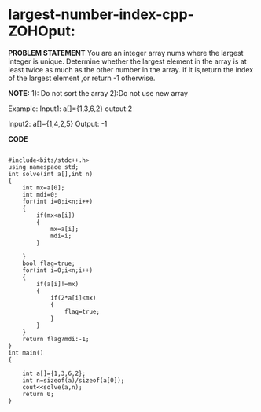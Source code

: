 # largest-number-index-cpp-ZOHOput:

**PROBLEM STATEMENT**
You are an integer array nums where the largest integer is unique.
Determine whether the largest element in the array is at least twice as much as the other number in the array.
if it is,return the index of the largest element ,or return -1 otherwise.

**NOTE:**
1): Do not sort the array
2):Do not use new array

Example:
Input1: a[]={1,3,6,2}
output:2

Input2: a[]={1,4,2,5}
Output: -1


**CODE**

```

#include<bits/stdc++.h>
using namespace std;
int solve(int a[],int n)
{
    int mx=a[0];
    int mdi=0;
    for(int i=0;i<n;i++)
    {
        if(mx<a[i])
        {
            mx=a[i];
            mdi=i;
        }
        
    }
    bool flag=true;
    for(int i=0;i<n;i++)
    {
        if(a[i]!=mx)
        {
            if(2*a[i]<mx)
            {
                flag=true;
            }
        }
    }
    return flag?mdi:-1;
}
int main()
{
    
    int a[]={1,3,6,2};
    int n=sizeof(a)/sizeof(a[0]);
    cout<<solve(a,n);
    return 0;
}


